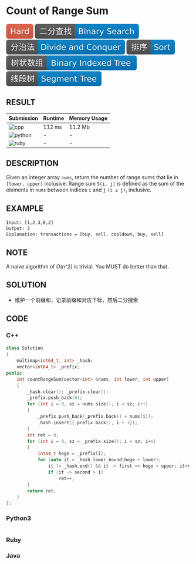 # Count of Range Sum

![Hard](../../materials/-Hard-e05d44.svg) ![Binary_Search](../../materials/二分查找-Binary_Search-007ec6.svg) ![Divide_and_Conquer](../../materials/分治法-Divide_and_Conquer-007ec6.svg) ![Sort](../../materials/排序-Sort-007ec6.svg) ![Binary_Indexed_Tree](../../materials/树状数组-Binary_Indexed_Tree-007ec6.svg) ![Segment_Tree](../../materials/线段树-Segment_Tree-007ec6.svg)

## RESULT

| Submission                                                        | Runtime | Memory Usage |
| ----------------------------------------------------------------- | ------- | ------------ |
| ![cpp](https://img.shields.io/badge/leetcode307-cpp-f34b7d.svg)   | 112 ms  | 11.2 Mb      |
| ![python](https://img.shields.io/badge/leetcode307-py-3572A5.svg) | -       | -            |
| ![ruby](https://img.shields.io/badge/leetcode307-rb-701516.svg)   | -       | -            |

## DESCRIPTION

Given an integer array `nums`, return the number of range sums that lie in `[lower, upper]` inclusive.
Range sum `S(i, j)` is defined as the sum of the elements in `nums` between indices `i` and `j` `(i ≤ j)`, inclusive.

## EXAMPLE

```plain
Input: [1,2,3,0,2]
Output: 3 
Explanation: transactions = [buy, sell, cooldown, buy, sell]
```

## NOTE

A naive algorithm of *O(n^2)* is trivial. You MUST do better than that.

## SOLUTION

* 维护一个前缀和，记录前缀和对应下标，然后二分搜索

## CODE

### C++

```cpp
class Solution
{
    multimap<int64_t, int> _hash;
    vector<int64_t> _prefix;
public:
    int countRangeSum(vector<int> &nums, int lower, int upper)
    {
        _hash.clear(); _prefix.clear();
        _prefix.push_back(0);
        for (int i = 0, sz = nums.size(); i < sz; i++)
        {
            _prefix.push_back(_prefix.back() + nums[i]);
            _hash.insert({_prefix.back(), i + 1});
        }
        int ret = 0;
        for (int i = 0, sz = _prefix.size(); i < sz; i++)
        {
            int64_t hoge = _prefix[i];
            for (auto it = _hash.lower_bound(hoge + lower);
                it != _hash.end() && it -> first <= hoge + upper; it++ )
                if (it -> second > i)
                    ret++;
        }
        return ret;
    }
};
```

### Python3

```python
```

### Ruby

### Java
